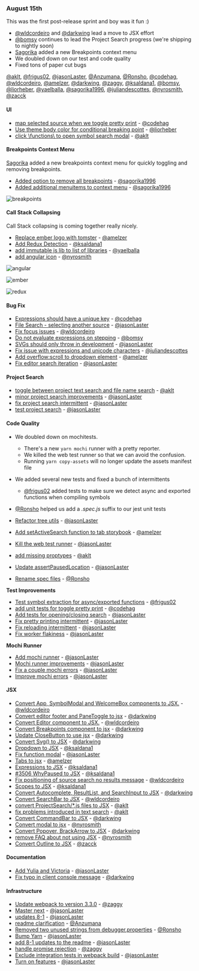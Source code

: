 ### August 15th

This was the first post-release sprint and boy was it fun :)

* [@wldcordeiro] and [@darkwing] lead a move to JSX effort
* [@bomsy] continues to lead the Project Search progress (we're shipping to nightly soon)
* [Sagorika][@sagorika1996] added a new Breakpoints context menu
* We doubled down on our test and code quality
* Fixed tons of paper cut bugs

[@aklt], [@frigus02], [@jasonLaster], [@Anzumana], [@Ronsho], [@codehag], [@wldcordeiro], [@amelzer], [@darkwing], [@zaggy], [@ksaldana1], [@bomsy], [@liorheber], [@yaelballa], [@sagorika1996], [@juliandescottes], [@nyrosmith], [@zacck]


#### UI

* [map selected source when we toggle pretty print][pr-9] - [@codehag]
* [Use theme body color for conditional breaking point][pr-33] - [@liorheber]
* [click \functions\ to open symbol search modal][pr-44] - [@aklt]

#### Breakpoints Context Menu

[Sagorika][@sagorika1996] added a new breakpoints context menu for quickly toggling and removing breakpoints.

* [Added option to remove all breakpoints][pr-47] - [@sagorika1996]
* [Added additional menuitems to context menu][pr-56] - [@sagorika1996]

![breakpoints]

#### Call Stack Collapsing

Call Stack collapsing is coming together really nicely.

* [Replace ember logo with tomster][pr-22] - [@amelzer]
* [Add Redux Detection][pr-27] - [@ksaldana1]
* [add immutable js lib to list of libraries][pr-34] - [@yaelballa]
* [add angular icon][pr-70] - [@nyrosmith]

![angular]

![ember]

![redux]

#### Bug Fix

* [Expressions should have a unique key][pr-10] - [@codehag]
* [File Search - selecting another source][pr-15] - [@jasonLaster]
* [Fix focus issues][pr-30] - [@wldcordeiro]
* [Do not evaluate expressions on stepping][pr-31] - [@bomsy]
* [SVGs should only throw in development][pr-48] - [@jasonLaster]
* [Fix issue with expressions and unicode characters][pr-51] - [@juliandescottes]
* [Add overflow:scroll to dropdown element][pr-52] - [@amelzer]
* [Fix editor search iteration][pr-8] - [@jasonLaster]


#### Project Search

* [toggle between project text search and file name search][pr-0] - [@aklt]
* [minor project search improvements][pr-59] - [@jasonLaster]
* [fix project search intermittent][pr-60] - [@jasonLaster]
* [test project search][pr-62] - [@jasonLaster]


#### Code Quality

* We doubled down on mochitests.
  * There's a new `yarn mochi` runner with a pretty reporter.
  * We killed the web test runner so that we can avoid the confusion.
  * Running `yarn copy-assets` will no longer update the assets manifest file
* We added several new tests and fixed a bunch of intermittents
  * [@frigus02] added tests to make sure we detect async and exported functions when compiling symbols
* [@Ronsho] helped us add a *.spec.js* suffix to our jest unit tests

* [Refactor tree utils][pr-6] - [@jasonLaster]
* [Add setActiveSearch function to tab storybook][pr-12] - [@amelzer]
* [Kill the web test runner][pr-36] - [@jasonLaster]
* [add missing proptypes][pr-54] - [@aklt]
* [Update assertPausedLocation][pr-64] - [@jasonLaster]
* [Rename spec files][pr-66] - [@Ronsho]

**Test Improvements**

* [Test symbol extraction for async/exported functions][pr-1] - [@frigus02]
* [add unit tests for toggle pretty print][pr-7] - [@codehag]
* [Add tests for opening/closing search][pr-35] - [@jasonLaster]
* [Fix pretty printing intermittent][pr-42] - [@jasonLaster]
* [Fix reloading intermittent][pr-50] - [@jasonLaster]
* [Fix worker flakiness][pr-23] - [@jasonLaster]

**Mochi Runner**

* [Add mochi runner][pr-37] - [@jasonLaster]
* [Mochi runner improvements][pr-46] - [@jasonLaster]
* [Fix a couple mochi errors][pr-65] - [@jasonLaster]
* [Improve mochi errors][pr-63] - [@jasonLaster]


#### JSX

* [Convert App, SymbolModal and WelcomeBox components to JSX.][pr-11] - [@wldcordeiro]
* [Convert editor footer and PaneToggle to jsx][pr-13] - [@darkwing]
* [Convert Editor component to JSX.][pr-18] - [@wldcordeiro]
* [Convert Breakpoints component to jsx][pr-19] - [@darkwing]
* [Update CloseButton to use jsx][pr-20] - [@darkwing]
* [Convert Svg() to JSX][pr-24] - [@darkwing]
* [Dropdown to JSX][pr-26] - [@ksaldana1]
* [Fix function modal][pr-28] - [@jasonLaster]
* [Tabs to jsx][pr-29] - [@amelzer]
* [Expressions to JSX][pr-32] - [@ksaldana1]
* [#3506 WhyPaused to JSX][pr-39] - [@ksaldana1]
* [Fix positioning of source search no results message][pr-40] - [@wldcordeiro]
* [Scopes to JSX][pr-41] - [@ksaldana1]
* [Convert Autocomplete, ResultList, and SearchInput to JSX][pr-43] - [@darkwing]
* [Convert SearchBar to JSX][pr-45] - [@wldcordeiro]
* [convert ProjectSearch/*.js files to JSX][pr-53] - [@aklt]
* [fix problems introduced in text search][pr-55] - [@aklt]
* [Convert CommandBar to JSX][pr-57] - [@darkwing]
* [Convert modal to jsx][pr-58] - [@nyrosmith]
* [Convert Popover, BrackArrow to JSX][pr-61] - [@darkwing]
* [remove FAQ about not using JSX][pr-67] - [@nyrosmith]
* [Convert Outline to JSX][pr-68] - [@zacck]

#### Documentation

* [Add Yulia and Victoria][pr-17] - [@jasonLaster]
* [Fix typo in client console message][pr-14] - [@darkwing]


#### Infrastructure

* [Update webpack to version 3.3.0][pr-25] - [@zaggy]
* [Master next][pr-2] - [@jasonLaster]
* [updates 8-1][pr-3] - [@jasonLaster]
* [readme clarification][pr-4] - [@Anzumana]
* [Removed two unused strings from debugger.properties][pr-5] - [@Ronsho]
* [Bump Yarn][pr-16] - [@jasonLaster]
* [add 8-1 updates to the readme][pr-21] - [@jasonLaster]
* [handle promise rejection][pr-38] - [@zaggy]
* [Exclude integration tests in webpack build][pr-49] - [@jasonLaster]
* [Turn on features][pr-69] - [@jasonLaster]



[pr-0]:https://github.com/firefox-devtools/debugger/pull/3396
[pr-1]:https://github.com/firefox-devtools/debugger/pull/3522
[pr-2]:https://github.com/firefox-devtools/debugger/pull/3518
[pr-3]:https://github.com/firefox-devtools/debugger/pull/3521
[pr-4]:https://github.com/firefox-devtools/debugger/pull/3533
[pr-5]:https://github.com/firefox-devtools/debugger/pull/3526
[pr-6]:https://github.com/firefox-devtools/debugger/pull/3536
[pr-7]:https://github.com/firefox-devtools/debugger/pull/3545
[pr-8]:https://github.com/firefox-devtools/debugger/pull/3546
[pr-9]:https://github.com/firefox-devtools/debugger/pull/3285
[pr-10]:https://github.com/firefox-devtools/debugger/pull/3543
[pr-11]:https://github.com/firefox-devtools/debugger/pull/3507
[pr-12]:https://github.com/firefox-devtools/debugger/pull/3565
[pr-13]:https://github.com/firefox-devtools/debugger/pull/3560
[pr-14]:https://github.com/firefox-devtools/debugger/pull/3558
[pr-15]:https://github.com/firefox-devtools/debugger/pull/3548
[pr-16]:https://github.com/firefox-devtools/debugger/pull/3566
[pr-17]:https://github.com/firefox-devtools/debugger/pull/3572
[pr-18]:https://github.com/firefox-devtools/debugger/pull/3554
[pr-19]:https://github.com/firefox-devtools/debugger/pull/3553
[pr-20]:https://github.com/firefox-devtools/debugger/pull/3567
[pr-21]:https://github.com/firefox-devtools/debugger/pull/3551
[pr-22]:https://github.com/firefox-devtools/debugger/pull/3561
[pr-23]:https://github.com/firefox-devtools/debugger/pull/3569
[pr-24]:https://github.com/firefox-devtools/debugger/pull/3573
[pr-25]:https://github.com/firefox-devtools/debugger/pull/3441
[pr-26]:https://github.com/firefox-devtools/debugger/pull/3580
[pr-27]:https://github.com/firefox-devtools/debugger/pull/3578
[pr-28]:https://github.com/firefox-devtools/debugger/pull/3585
[pr-29]:https://github.com/firefox-devtools/debugger/pull/3571
[pr-30]:https://github.com/firefox-devtools/debugger/pull/3505
[pr-31]:https://github.com/firefox-devtools/debugger/pull/3530
[pr-32]:https://github.com/firefox-devtools/debugger/pull/3587
[pr-33]:https://github.com/firefox-devtools/debugger/pull/3586
[pr-34]:https://github.com/firefox-devtools/debugger/pull/3588
[pr-35]:https://github.com/firefox-devtools/debugger/pull/3592
[pr-36]:https://github.com/firefox-devtools/debugger/pull/3606
[pr-37]:https://github.com/firefox-devtools/debugger/pull/3609
[pr-38]:https://github.com/firefox-devtools/debugger/pull/3602
[pr-39]:https://github.com/firefox-devtools/debugger/pull/3579
[pr-40]:https://github.com/firefox-devtools/debugger/pull/3616
[pr-41]:https://github.com/firefox-devtools/debugger/pull/3611
[pr-42]:https://github.com/firefox-devtools/debugger/pull/3605
[pr-43]:https://github.com/firefox-devtools/debugger/pull/3582
[pr-44]:https://github.com/firefox-devtools/debugger/pull/3607
[pr-45]:https://github.com/firefox-devtools/debugger/pull/3617
[pr-46]:https://github.com/firefox-devtools/debugger/pull/3624
[pr-47]:https://github.com/firefox-devtools/debugger/pull/3608
[pr-48]:https://github.com/firefox-devtools/debugger/pull/3628
[pr-49]:https://github.com/firefox-devtools/debugger/pull/3627
[pr-50]:https://github.com/firefox-devtools/debugger/pull/3629
[pr-51]:https://github.com/firefox-devtools/debugger/pull/3620
[pr-52]:https://github.com/firefox-devtools/debugger/pull/3635
[pr-53]:https://github.com/firefox-devtools/debugger/pull/3636
[pr-54]:https://github.com/firefox-devtools/debugger/pull/3637
[pr-55]:https://github.com/firefox-devtools/debugger/pull/3640
[pr-56]:https://github.com/firefox-devtools/debugger/pull/3644
[pr-57]:https://github.com/firefox-devtools/debugger/pull/3614
[pr-58]:https://github.com/firefox-devtools/debugger/pull/3649
[pr-59]:https://github.com/firefox-devtools/debugger/pull/3659
[pr-60]:https://github.com/firefox-devtools/debugger/pull/3661
[pr-61]:https://github.com/firefox-devtools/debugger/pull/3615
[pr-62]:https://github.com/firefox-devtools/debugger/pull/3639
[pr-63]:https://github.com/firefox-devtools/debugger/pull/3647
[pr-64]:https://github.com/firefox-devtools/debugger/pull/3622
[pr-65]:https://github.com/firefox-devtools/debugger/pull/3656
[pr-66]:https://github.com/firefox-devtools/debugger/pull/3642
[pr-67]:https://github.com/firefox-devtools/debugger/pull/3654
[pr-68]:https://github.com/firefox-devtools/debugger/pull/3658
[pr-69]:https://github.com/firefox-devtools/debugger/pull/3657
[pr-70]:https://github.com/firefox-devtools/debugger/pull/3653


[@aklt]:http://github.com/aklt
[@frigus02]:http://github.com/frigus02
[@jasonLaster]:http://github.com/jasonLaster
[@Anzumana]:http://github.com/Anzumana
[@Ronsho]:http://github.com/Ronsho
[@codehag]:http://github.com/codehag
[@wldcordeiro]:http://github.com/wldcordeiro
[@amelzer]:http://github.com/amelzer
[@darkwing]:http://github.com/darkwing
[@zaggy]:http://github.com/zaggy
[@ksaldana1]:http://github.com/ksaldana1
[@bomsy]:http://github.com/bomsy
[@liorheber]:http://github.com/liorheber
[@yaelballa]:http://github.com/yaelballa
[@sagorika1996]:http://github.com/sagorika1996
[@juliandescottes]:http://github.com/juliandescottes
[@nyrosmith]:http://github.com/nyrosmith
[@zacck]:http://github.com/zacck

[breakpoints]: https://shipusercontent.com/880cfebebc04b2de7bb54e5d4946665a/Screen%20Shot%202017-08-15%20at%2011.39.28%20AM.png
[angular]: http://g.recordit.co/PkqpmCyRON.gif
[ember]: https://user-images.githubusercontent.com/1628866/28976512-6d0ec5a0-793e-11e7-8482-f324caf00f5d.png
[redux]: https://user-images.githubusercontent.com/12038627/28990794-ff018e1c-793d-11e7-9d53-74dd9d876a9d.png
